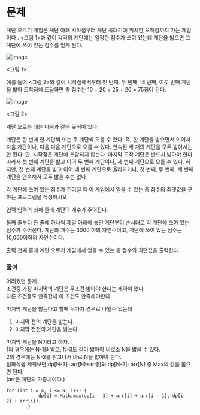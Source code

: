 # 문제

계단 오르기 게임은 계단 아래 시작점부터 계단 꼭대기에 위치한 도착점까지 가는 게임이다
. <그림 1>과 같이 각각의 계단에는 일정한 점수가 쓰여 있는데 계단을 밟으면 그 계단에 쓰여 있는 점수를 얻게 된다.


![image](https://user-images.githubusercontent.com/80390524/158074672-56b0958d-21b9-41eb-a6b4-02dd8e169bff.png)

<그림 1>

예를 들어 <그림 2>와 같이 시작점에서부터 첫 번째, 두 번째, 네 번째, 여섯 번째 계단을 밟아 도착점에 도달하면 총 점수는 10 + 20 + 25 + 20 = 75점이 된다.


![image](https://user-images.githubusercontent.com/80390524/158074674-e2e6ba80-b2d4-4852-802e-9f3876f11269.png)

<그림 2>

계단 오르는 데는 다음과 같은 규칙이 있다.

계단은 한 번에 한 계단씩 또는 두 계단씩 오를 수 있다. 즉, 한 계단을 밟으면서 이어서 다음 계단이나, 다음 다음 계단으로 오를 수 있다.
연속된 세 개의 계단을 모두 밟아서는 안 된다. 단, 시작점은 계단에 포함되지 않는다.
마지막 도착 계단은 반드시 밟아야 한다.
따라서 첫 번째 계단을 밟고 이어 두 번째 계단이나, 세 번째 계단으로 오를 수 있다. 하지만, 첫 번째 계단을 밟고 이어 네 번째 계단으로 올라가거나, 
첫 번째, 두 번째, 세 번째 계단을 연속해서 모두 밟을 수는 없다.

각 계단에 쓰여 있는 점수가 주어질 때 이 게임에서 얻을 수 있는 총 점수의 최댓값을 구하는 프로그램을 작성하시오.

입력
입력의 첫째 줄에 계단의 개수가 주어진다.

둘째 줄부터 한 줄에 하나씩 제일 아래에 놓인 계단부터 순서대로 각 계단에 쓰여 있는 점수가 주어진다. 계단의 개수는 300이하의 자연수이고,
계단에 쓰여 있는 점수는 10,000이하의 자연수이다.

출력
첫째 줄에 계단 오르기 게임에서 얻을 수 있는 총 점수의 최댓값을 출력한다.


### 풀이

어려웠던 문제.   
조건중 가장 마지막의 계단은 무조건 밟아야 한다는 제약이 있다.   
다른 조건들도 만족한체 이 조건도 만족해야한다.   

마지막 계단을 밟는다고 할때 두가지 경우로 나뉠수 있는데
1. 마지막 전의 계단을 밟는다.
2. 마지막 전전의 계단을 밝는다.

마지막 계단을 N이라고 하자.   
1의 경우에는 N-1을 밟고, N-3도 같이 밟아야 비로소 N을 밟을 수 있다.   
2의 경우에는 N-2를 밝고나서 바로 N을 밟아야 한다.   
점화식을 세워보면 
dp[N-3]+arr[N]+arr[i]와 dp[N-2]+arr[N] 중 Max의 값을 뽑으면 된다.   
(arr은 계단의 가중치이다.)   
```
for (int i = 4; i <= N; i++) {
			dp[i] = Math.max(dp[i - 3] + arr[i] + arr[i - 1], dp[i - 2] + arr[i]);
		}
  ```
